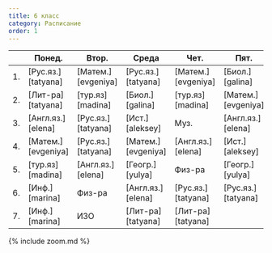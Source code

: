 ```yaml
---
title: 6 класс
category: Расписание
order: 1
---
```


|     | Понед.             | Втор.              | Среда              | Чет.               | Пят.               |
| --- | ------------------ | ------------------ | ------------------ | ------------------ | ------------------ |
| 1.  | [Рус.яз.][tatyana] | [Матем.][evgeniya] | [Рус.яз.][tatyana] | [Матем.][evgeniya] | [Биол.][galina]    |
| 2.  | [Лит-ра][tatyana]  | [тур.яз][madina]   | [Биол.][galina]    | [тур.яз][madina]   | [Матем.][evgeniya] |
| 3.  | [Англ.яз.][elena]  | [Рус.яз.][tatyana] | [Ист.][aleksey]    | Муз.               | [Англ.яз.][elena]  |
| 4.  | [Матем.][evgeniya] | [Рус.яз.][tatyana] | [Матем.][evgeniya] | [Англ.яз.][elena]  | [Ист.][aleksey]    |
| 5.  | [тур.яз][madina]   | [Англ.яз.][elena]  | [Геогр.][yulya]    | Физ-ра             | [Геогр.][yulya]    |
| 6.  | [Инф.][marina]     | Физ-ра             | [Англ.яз.][elena]  | [Рус.яз.][tatyana] | [Рус.яз.][tatyana] |
| 7.  | [Инф.][marina]     | ИЗО                | [Лит-ра][tatyana]  | [Лит-ра][tatyana]  |                    |

{% include zoom.md %}
